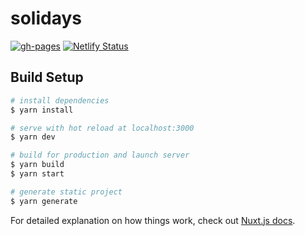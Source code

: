 # solidays

[![gh-pages](https://github.com/ReGetALife/solidays/workflows/gh-pages/badge.svg)](https://github.com/ReGetALife/solidays/actions?query=workflow%3Agh-pages)
[![Netlify Status](https://api.netlify.com/api/v1/badges/9d9bc7c3-54f4-41b0-9dea-2fae1d48c23c/deploy-status)](https://app.netlify.com/sites/elated-neumann-523a57/deploys)

## Build Setup

```bash
# install dependencies
$ yarn install

# serve with hot reload at localhost:3000
$ yarn dev

# build for production and launch server
$ yarn build
$ yarn start

# generate static project
$ yarn generate
```

For detailed explanation on how things work, check out [Nuxt.js docs](https://nuxtjs.org).
